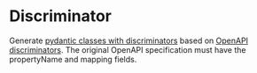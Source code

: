 # Discriminator
Generate [pydantic classes with discriminators](https://docs.pydantic.dev/latest/api/standard_library_types/#discriminated-unions-aka-tagged-unions) based on [OpenAPI discriminators](https://swagger.io/docs/specification/data-models/inheritance-and-polymorphism/). The original OpenAPI specification must have the propertyName and mapping fields.
